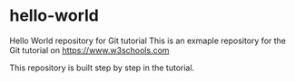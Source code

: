 # hello-world
Hello World repository for Git tutorial
This is an exmaple repository for the Git tutorial on https://www.w3schools.com

This repository is built step by step in the tutorial.
